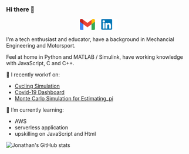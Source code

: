 ### Hi there 👋

<p align='center'>
<a href="mailto:jonathan@cychow.co.uk"><img height="30" src="https://github.com/jonathancychow/jonathancychow/blob/main/icon/gmail.png?raw=true"></a>
<a href="https://www.linkedin.com/in/jonathan-chow-b370b276/"><img height="30" src="https://github.com/jonathancychow/jonathancychow/blob/main/icon/linkedin.png?raw=true"></a>
</p>



I'm a tech enthusiast and educator, have a background in Mechancial Engineering and Motorsport. 

Feel at home in Python and MATLAB / Simulink, have working knowledge with JavaScript, C and C++. 

🔭 I recently workrf on:
- [Cycling Simulation](http://cycle.us-east-2.elasticbeanstalk.com/) 
- [Covid-19 Dashboard](https://covid19-uk-surrey.herokuapp.com/)
- [Monte Carlo Simulation for Estimating_pi](https://mybinder.org/v2/gh/jonathancychow/Monte_Carlo_Simulation_for_Estimating_pi/master?filepath=src%2Festimate_pi_notebook.ipynb)



🌱 I’m currently learning: 
- AWS
- serverless application 
- upskilling on JavaScript and Html

![Jonathan's GitHub stats](https://github-readme-stats.vercel.app/api?username=jonathancychow&show_icons=true&theme=vue)

<!--
**jonathancychow/jonathancychow** is a ✨ _special_ ✨ repository because its `README.md` (this file) appears on your GitHub profile.

Here are some ideas to get you started:

- 🔭 I’m currently working on ...
- 🌱 I’m currently learning ...
- 👯 I’m looking to collaborate on ...
- 🤔 I’m looking for help with ...
- 💬 Ask me about ...
- 📫 How to reach me: ...
- 😄 Pronouns: ...
- ⚡ Fun fact: ...
-->
